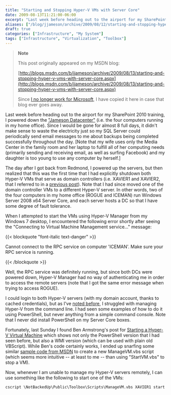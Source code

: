 ```yaml
---
title: "Starting and Stopping Hyper-V VMs with Server Core"
date: 2009-08-13T11:21:00-06:00
excerpt: "Last week before heading out to the airport for my SharePoint 2010 training, I powered down the \"Jameson Datacenter\" (i.e. the four computers running in my home office). Since I would be gone for almost 8 full days, it didn't make sense to waste the electricity..."
aliases: ["/blog/jjameson/archive/2009/08/12/starting-and-stopping-hyper-v-vms-with-server-core.aspx", "/blog/jjameson/archive/2009/08/13/starting-and-stopping-hyper-v-vms-with-server-core.aspx"]
draft: true
categories: ["Infrastructure", "My System"]
tags: ["Infrastructure", "Virtualization", "Toolbox"]
---
```


> **Note**
>
> This post originally appeared on my MSDN blog:
>
> [http://blogs.msdn.com/b/jjameson/archive/2009/08/13/starting-and-stopping-hyper-v-vms-with-server-core.aspx](http://blogs.msdn.com/b/jjameson/archive/2009/08/13/starting-and-stopping-hyper-v-vms-with-server-core.aspx)
>
> Since
> [I no longer work for Microsoft](/blog/jjameson/2011/09/02/last-day-with-microsoft), I have copied it here in case that blog
> ever goes away.

Last week before heading out to the airport for my SharePoint 2010 training,  I powered down the ["Jameson
Datacenter"](/blog/jjameson/2009/09/14/the-jameson-datacenter) (i.e. the four computers running in my home office). Since I would  be gone for almost 8 full days, it didn't make sense to waste the electricity just  so my SQL Server could periodically send email messages to me about backups being  completed successfully throughout the day. [Note that my wife uses only the Media  Center in the family room and her laptop to fulfill all of her computing needs (primarily  sending and receiving email, as well as surfing Facebook) and my daughter is too  young to use any computer by herself.]

The day after I got back from Redmond, I powered up the servers, but then realized  that this was the first time that I had explicitly shutdown both Hyper-V VMs that  serve as domain controllers (i.e. XAVIER1 and XAVIER2, that I referred to in a [previous post](/blog/jjameson/2008/11/05/server-core-installation-accessing-windows-in-notification-period)). Note that I had since moved one of the domain controller VMs  to a different Hyper-V server. In other words, two of the four computers in my home  office (ROGUE and ICEMAN) run Windows Server 2008 x64 Server Core, and each server  hosts a DC so that I have some degree of fault tolerance.

When I attempted to start the VMs using Hyper-V Manager from my Windows 7 desktop,  I encountered the following error shortly after seeing the "Connecting to Virtual  Machine Management service..." message:

{{< blockquote "font-italic text-danger" >}}

Cannot connect to the RPC service on computer 'ICEMAN'. Make sure your RPC service is running.

{{< /blockquote >}}

Well, the RPC service was definitely running, but since both DCs were powered  down, Hyper-V Manager had no way of authenticating me in order to access the remote  servers (note that I got the same error message when trying to access ROGUE).

I could login to both Hyper-V servers (with my domain account, thanks to cached  credentials), but as I've [noted before](/blog/jjameson/2008/08/28/some-gotchas-with-remote-administration-of-hyper-v), I struggled with managing Hyper-V from the command line. I had  seen some examples of how to do it using PowerShell, but never anything from a simple  command console. Note that I never did install PowerShell on my Server Core boxes.

Fortunately, last Sunday I found Ben Armstrong's post for [Starting a Hyper-V Virtual Machine](http://blogs.msdn.com/virtual_pc_guy/archive/2008/01/29/starting-a-hyper-v-virtual-machine.aspx) which shows not only the PowerShell version  that I had seen before, but also a WMI version (which can be used with plain old  VBScript). While Ben's code certainly works, I ended up snarfing some similar [sample code
from MSDN](http://msdn.microsoft.com/en-us/library/cc723874%28VS.85%29.aspx) to create a new ManageVM.vbs script (which seems more intuitive --  at least to me -- than using "StartVM.vbs" to stop a VM).

Now, whenever I am unable to manage my Hyper-V servers remotely, I can use something  like the following to start one of the VMs:

```
cscript \NotBackedUp\Public\Toolbox\Scripts\ManageVM.vbs XAVIER1 start
```

